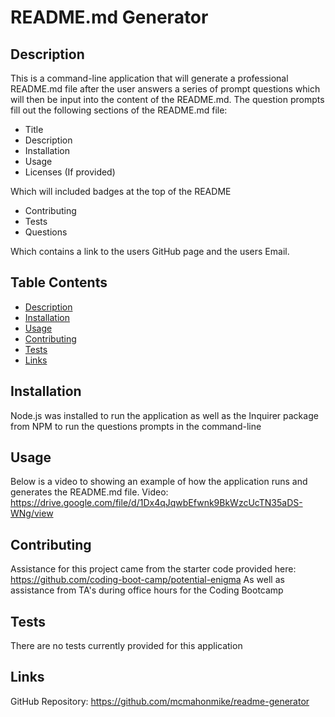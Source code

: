 # README.md Generator 
## Description
This is a command-line application that will generate a professional README.md file after the user answers a series of prompt questions which will then be input into the content of the README.md.
The question prompts fill out the following sections of the README.md file:
* Title
* Description
* Installation
* Usage
* Licenses (If provided)

Which will included badges at the top of the README
* Contributing
* Tests
* Questions


Which contains a link to the users GitHub page and the users Email.

 ## Table Contents
- [Description](#description)
- [Installation](#installation)
- [Usage](#usage)
- [Contributing](#contributing)
- [Tests](#test)
- [Links](#Links)

## Installation
Node.js was installed to run the application as well as the Inquirer package from NPM to run the questions prompts in the command-line

## Usage
Below is a video to showing an example of how the application runs and generates the README.md file.
Video:
https://drive.google.com/file/d/1Dx4qJqwbEfwnk9BkWzcUcTN35aDS-WNg/view

## Contributing
Assistance for this project came from the starter code provided here: https://github.com/coding-boot-camp/potential-enigma 
As well as assistance from TA's during office hours for the Coding Bootcamp 

## Tests
There are no tests currently provided for this application

## Links
GitHub Repository:
https://github.com/mcmahonmike/readme-generator


